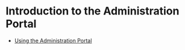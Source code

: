 # Introduction to the Administration Portal

* [Using the Administration Portal](chap-Using_the_Administration_Portal)
